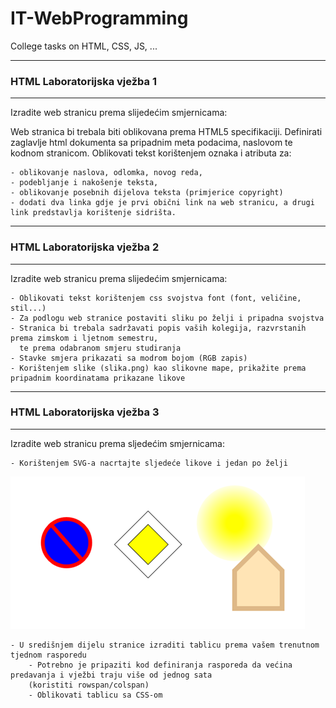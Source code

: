 # IT-WebProgramming
College tasks on HTML, CSS, JS, ...
____________________________
### HTML Laboratorijska vježba 1
____________________________
Izradite web stranicu prema slijedećim smjernicama:

   Web stranica bi trebala biti oblikovana prema HTML5 specifikaciji.
   Definirati zaglavlje html dokumenta sa pripadnim meta podacima, naslovom te kodnom stranicom.
   Oblikovati tekst korištenjem oznaka i atributa za:

    - oblikovanje naslova, odlomka, novog reda,
    - podebljanje i nakošenje teksta,
    - oblikovanje posebnih dijelova teksta (primjerice copyright)
    - dodati dva linka gdje je prvi obični link na web stranicu, a drugi link predstavlja korištenje sidrišta.
____________________________
### HTML Laboratorijska vježba 2
____________________________
Izradite web stranicu prema slijedećim smjernicama:

    - Oblikovati tekst korištenjem css svojstva font (font, veličine, stil...)
    - Za podlogu web stranice postaviti sliku po želji i pripadna svojstva
    - Stranica bi trebala sadržavati popis vaših kolegija, razvrstanih prema zimskom i ljetnom semestru,
      te prema odabranom smjeru studiranja
    - Stavke smjera prikazati sa modrom bojom (RGB zapis)
    - Korištenjem slike (slika.png) kao slikovne mape, prikažite prema pripadnim koordinatama prikazane likove
____________________________
### HTML Laboratorijska vježba 3
____________________________
Izradite web stranicu prema sljedećim smjernicama:

    - Korištenjem SVG-a nacrtajte sljedeće likove i jedan po želji
![SVG](https://github.com/nikola-zitko/IT-WebProgramming/blob/master/Assets/SVG.png)
    
    - U središnjem dijelu stranice izraditi tablicu prema vašem trenutnom tjednom rasporedu
        - Potrebno je pripaziti kod definiranja rasporeda da većina predavanja i vježbi traju više od jednog sata
        (koristiti rowspan/colspan)
        - Oblikovati tablicu sa CSS-om
